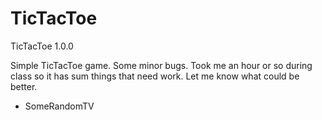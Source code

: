 # TicTacToe
TicTacToe 1.0.0

Simple TicTacToe game. Some minor bugs.
Took me an hour or so during class so it has sum things that need work.
Let me know what could be better.

- SomeRandomTV
